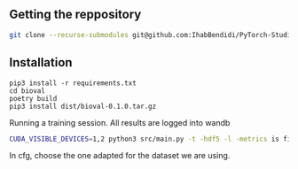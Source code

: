 ## Getting the reppository

```bash
git clone --recurse-submodules git@github.com:IhabBendidi/PyTorch-StudioGAN.git
```

## Installation 

````
pip3 install -r requirements.txt
cd bioval
poetry build
pip3 install dist/bioval-0.1.0.tar.gz
````


Running a training session. All results are logged into wandb

```bash
CUDA_VISIBLE_DEVICES=1,2 python3 src/main.py -t -hdf5 -l -metrics is fid -ref "train" -cfg src/configs/CIFAR10/StyleGAN2-ADA.yaml -data data -save save/{folder_name} -mpc --post_resizer "friendly" --eval_backbone "InceptionV3_tf"
```

In cfg, choose the one adapted for the dataset we are using.


